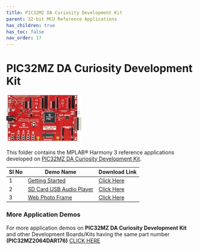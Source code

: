 ```yaml
---
title: PIC32MZ DA Curiosity Development Kit
parent: 32-bit MCU Reference Applications
has_children: true
has_toc: false
nav_order: 17
---
```

# PIC32MZ DA Curiosity Development Kit
<h4 align="left"> <img src = "image.jpg"> </h4>

This folder contains the MPLAB® Harmony 3 reference applications developed on [PIC32MZ DA Curiosity Development Kit](https://www.microchip.com/DevelopmentTools/ProductDetails/PartNO/EV87D54A).

|SI No| Demo Name | Download Link |
| --- | --- | -- |
| 1 | [Getting Started](./pic32mzda_getting_started/readme.md) | [Click Here](https://github.com/Microchip-MPLAB-Harmony/reference_apps/releases/latest/download/pic32mzda_getting_started.zip) |
| 2 | [SD Card USB Audio Player](./pic32mzda_sdcard_usb_audio_player/readme.md) | [Click Here](https://github.com/Microchip-MPLAB-Harmony/reference_apps/releases/latest/download/pic32mzda_sdcard_usb_audio_player.zip) |
| 3 | [Web Photo Frame](./pic32mzda_web_photo_frame/readme.md) | [Click Here](https://github.com/Microchip-MPLAB-Harmony/reference_apps/releases/latest/download/pic32mzda_web_photo_frame.zip) |

### More Application Demos

For more application demos on **PIC32MZ DA Curiosity Development Kit** and other Development Boards/Kits having the same part number **(PIC32MZ2064DAR176)** <a href="https://mplab-discover.microchip.com/v1/itemtype/com.microchip.ide.project?s0=PIC32MZ2064DAR176" target="_blank"> CLICK HERE </a>

